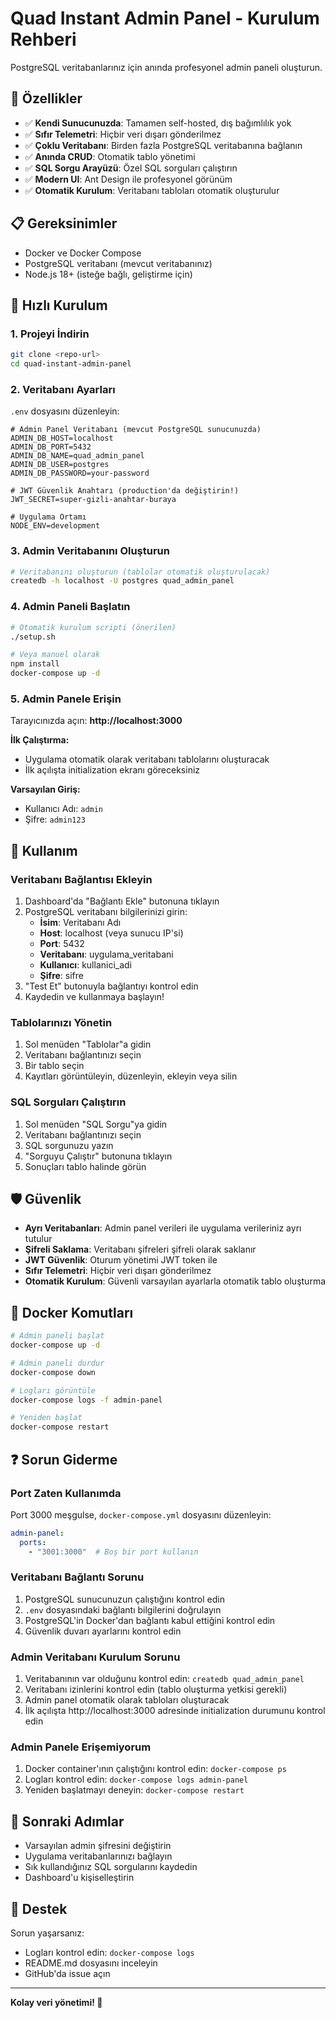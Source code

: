 # Quad Instant Admin Panel - Kurulum Rehberi

PostgreSQL veritabanlarınız için anında profesyonel admin paneli oluşturun.

## 🎯 Özellikler

- ✅ **Kendi Sunucunuzda**: Tamamen self-hosted, dış bağımlılık yok
- ✅ **Sıfır Telemetri**: Hiçbir veri dışarı gönderilmez
- ✅ **Çoklu Veritabanı**: Birden fazla PostgreSQL veritabanına bağlanın
- ✅ **Anında CRUD**: Otomatik tablo yönetimi
- ✅ **SQL Sorgu Arayüzü**: Özel SQL sorguları çalıştırın
- ✅ **Modern UI**: Ant Design ile profesyonel görünüm
- ✅ **Otomatik Kurulum**: Veritabanı tabloları otomatik oluşturulur

## 📋 Gereksinimler

- Docker ve Docker Compose
- PostgreSQL veritabanı (mevcut veritabanınız)
- Node.js 18+ (isteğe bağlı, geliştirme için)

## 🚀 Hızlı Kurulum

### 1. Projeyi İndirin

```bash
git clone <repo-url>
cd quad-instant-admin-panel
```

### 2. Veritabanı Ayarları

`.env` dosyasını düzenleyin:

```env
# Admin Panel Veritabanı (mevcut PostgreSQL sunucunuzda)
ADMIN_DB_HOST=localhost
ADMIN_DB_PORT=5432
ADMIN_DB_NAME=quad_admin_panel
ADMIN_DB_USER=postgres
ADMIN_DB_PASSWORD=your-password

# JWT Güvenlik Anahtarı (production'da değiştirin!)
JWT_SECRET=super-gizli-anahtar-buraya

# Uygulama Ortamı
NODE_ENV=development
```

### 3. Admin Veritabanını Oluşturun

```bash
# Veritabanını oluşturun (tablolar otomatik oluşturulacak)
createdb -h localhost -U postgres quad_admin_panel
```

### 4. Admin Paneli Başlatın

```bash
# Otomatik kurulum scripti (önerilen)
./setup.sh

# Veya manuel olarak
npm install
docker-compose up -d
```

### 5. Admin Panele Erişin

Tarayıcınızda açın: **http://localhost:3000**

**İlk Çalıştırma:**
- Uygulama otomatik olarak veritabanı tablolarını oluşturacak
- İlk açılışta initialization ekranı göreceksiniz

**Varsayılan Giriş:**
- Kullanıcı Adı: `admin`
- Şifre: `admin123`

## 🔧 Kullanım

### Veritabanı Bağlantısı Ekleyin

1. Dashboard'da "Bağlantı Ekle" butonuna tıklayın
2. PostgreSQL veritabanı bilgilerinizi girin:
   - **İsim**: Veritabanı Adı
   - **Host**: localhost (veya sunucu IP'si)
   - **Port**: 5432
   - **Veritabanı**: uygulama_veritabani
   - **Kullanıcı**: kullanici_adi
   - **Şifre**: sifre
3. "Test Et" butonuyla bağlantıyı kontrol edin
4. Kaydedin ve kullanmaya başlayın!

### Tablolarınızı Yönetin

1. Sol menüden "Tablolar"a gidin
2. Veritabanı bağlantınızı seçin
3. Bir tablo seçin
4. Kayıtları görüntüleyin, düzenleyin, ekleyin veya silin

### SQL Sorguları Çalıştırın

1. Sol menüden "SQL Sorgu"ya gidin
2. Veritabanı bağlantınızı seçin
3. SQL sorgunuzu yazın
4. "Sorguyu Çalıştır" butonuna tıklayın
5. Sonuçları tablo halinde görün

## 🛡️ Güvenlik

- **Ayrı Veritabanları**: Admin panel verileri ile uygulama verileriniz ayrı tutulur
- **Şifreli Saklama**: Veritabanı şifreleri şifreli olarak saklanır
- **JWT Güvenlik**: Oturum yönetimi JWT token ile
- **Sıfır Telemetri**: Hiçbir veri dışarı gönderilmez
- **Otomatik Kurulum**: Güvenli varsayılan ayarlarla otomatik tablo oluşturma

## 🐳 Docker Komutları

```bash
# Admin paneli başlat
docker-compose up -d

# Admin paneli durdur
docker-compose down

# Logları görüntüle
docker-compose logs -f admin-panel

# Yeniden başlat
docker-compose restart
```

## ❓ Sorun Giderme

### Port Zaten Kullanımda
Port 3000 meşgulse, `docker-compose.yml` dosyasını düzenleyin:
```yaml
admin-panel:
  ports:
    - "3001:3000"  # Boş bir port kullanın
```

### Veritabanı Bağlantı Sorunu
1. PostgreSQL sunucunuzun çalıştığını kontrol edin
2. `.env` dosyasındaki bağlantı bilgilerini doğrulayın
3. PostgreSQL'in Docker'dan bağlantı kabul ettiğini kontrol edin
4. Güvenlik duvarı ayarlarını kontrol edin

### Admin Veritabanı Kurulum Sorunu
1. Veritabanının var olduğunu kontrol edin: `createdb quad_admin_panel`
2. Veritabanı izinlerini kontrol edin (tablo oluşturma yetkisi gerekli)
3. Admin panel otomatik olarak tabloları oluşturacak
4. İlk açılışta http://localhost:3000 adresinde initialization durumunu kontrol edin

### Admin Panele Erişemiyorum
1. Docker container'ının çalıştığını kontrol edin: `docker-compose ps`
2. Logları kontrol edin: `docker-compose logs admin-panel`
3. Yeniden başlatmayı deneyin: `docker-compose restart`

## 🎯 Sonraki Adımlar

- Varsayılan admin şifresini değiştirin
- Uygulama veritabanlarınızı bağlayın
- Sık kullandığınız SQL sorgularını kaydedin
- Dashboard'u kişiselleştirin

## 🤝 Destek

Sorun yaşarsanız:
- Logları kontrol edin: `docker-compose logs`
- README.md dosyasını inceleyin
- GitHub'da issue açın

---

**Kolay veri yönetimi! 🎉**